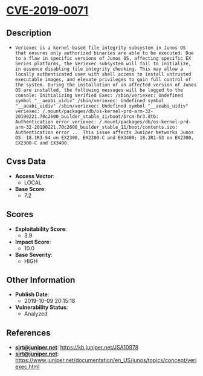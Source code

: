 
# [CVE-2019-0071](https://kb.juniper.net/JSA10978)

## Description

- `Veriexec is a kernel-based file integrity subsystem in Junos OS that ensures only authorized binaries are able to be executed. Due to a flaw in specific versions of Junos OS, affecting specific EX Series platforms, the Veriexec subsystem will fail to initialize, in essence disabling file integrity checking. This may allow a locally authenticated user with shell access to install untrusted executable images, and elevate privileges to gain full control of the system. During the installation of an affected version of Junos OS are installed, the following messages will be logged to the console: Initializing Verified Exec: /sbin/veriexec: Undefined symbol "__aeabi_uidiv" /sbin/veriexec: Undefined symbol "__aeabi_uidiv" /sbin/veriexec: Undefined symbol "__aeabi_uidiv" veriexec: /.mount/packages/db/os-kernel-prd-arm-32-20190221.70c2600_builder_stable_11/boot/brcm-hr3.dtb: Authentication error veriexec: /.mount/packages/db/os-kernel-prd-arm-32-20190221.70c2600_builder_stable_11/boot/contents.izo: Authentication error ... This issue affects Juniper Networks Junos OS: 18.1R3-S4 on EX2300, EX2300-C and EX3400; 18.3R1-S3 on EX2300, EX2300-C and EX3400.`

## Cvss Data

- **Access Vector**:
  - LOCAL
- **Base Score**:
  - 7.2

## Scores

- **Exploitability Score**:
  - 3.9
- **Impact Score**:
  - 10.0
- **Base Severity**:
  - HIGH

## Other Information

- **Publish Date**:
  - 2019-10-09 20:15:18
- **Vulnerability Status**:
  - Analyzed

## References

- **sirt@juniper.net**: https://kb.juniper.net/JSA10978
- **sirt@juniper.net**: https://www.juniper.net/documentation/en_US/junos/topics/concept/veriexec.html
